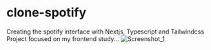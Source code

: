 # clone-spotify
Creating the spotify interface with Nextjs, Typescript and Tailwindcss
Project focused on my frontend study...
![Screenshot_1](https://github.com/LucaFDias/clone-spotify/assets/91148856/aa0d3958-3184-401f-9e61-e8022b479c7b)
